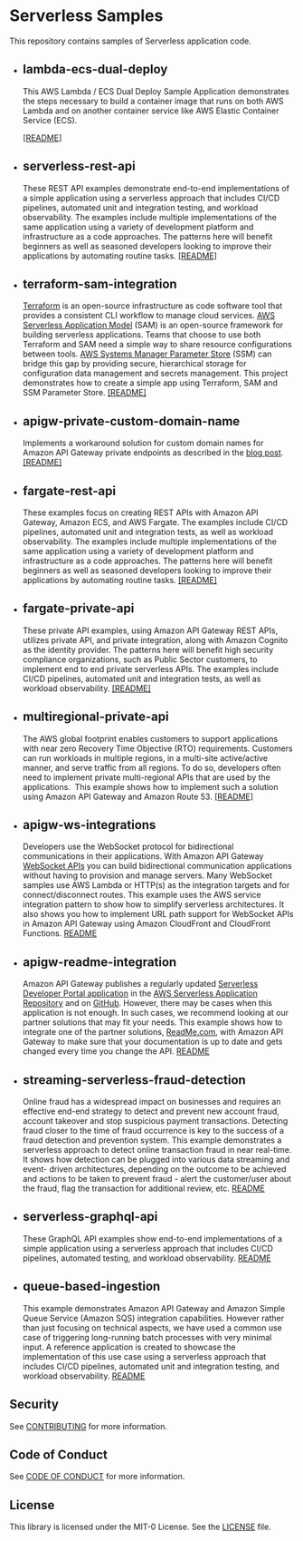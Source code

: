 # Serverless Samples

This repository contains samples of Serverless application code.

- ## lambda-ecs-dual-deploy 

  This AWS Lambda / ECS Dual Deploy Sample Application demonstrates the steps necessary to build a container image that runs on both AWS Lambda and on another container service like AWS Elastic Container Service (ECS).

  [[README]](./lambda-ecs-dual-deploy)

- ## serverless-rest-api

    These REST API examples demonstrate end-to-end implementations of a simple application using a serverless approach that includes CI/CD pipelines, automated unit and integration testing, and workload observability. The examples include multiple implementations of the same application using a variety of development platform and infrastructure as a code approaches. The patterns here will benefit beginners as well as seasoned developers looking to improve their applications by automating routine tasks. [[README]](./serverless-rest-api)

- ## terraform-sam-integration 

  [Terraform](https://www.terraform.io/) is an open-source infrastructure as code software tool that provides a consistent CLI workflow to manage cloud services. [AWS Serverless Application Model](https://docs.aws.amazon.com/serverless-application-model/latest/developerguide/what-is-sam.html) (SAM) is an open-source framework for building serverless applications. Teams that choose to use both Terraform and SAM need a simple way to share resource configurations between tools. [AWS Systems Manager Parameter Store](https://docs.aws.amazon.com/systems-manager/latest/userguide/systems-manager-parameter-store.html) (SSM) can bridge this gap by providing secure, hierarchical storage for configuration data management and secrets management. This project demonstrates how to create a simple app using Terraform, SAM and SSM Parameter Store. [[README]](./terraform-sam-integration) 

- ## apigw-private-custom-domain-name

  Implements a workaround solution for custom domain names for Amazon API Gateway private endpoints as described in the [blog post](https://georgemao.medium.com/enabling-private-apis-with-custom-domain-names-aws-api-gateway-df1b62b0ba7c). [[README]](./apigw-private-custom-domain-name)

- ## fargate-rest-api

  These examples focus on creating REST APIs with Amazon API Gateway, Amazon ECS, and AWS Fargate. The examples include CI/CD pipelines, automated unit and integration tests, as well as workload observability. The examples include multiple implementations of the same application using a variety of development platform and infrastructure as a code approaches. The patterns here will benefit beginners as well as seasoned developers looking to improve their applications by automating routine tasks. [[README]](./fargate-rest-api)

- ## fargate-private-api

  These private API examples, using Amazon API Gateway REST APIs, utilizes private API, and private integration, along with Amazon Cognito as the identity provider. The patterns here will benefit high security compliance organizations, such as Public Sector customers, to implement end to end private serverless APIs. The examples include CI/CD pipelines, automated unit and integration tests, as well as workload observability. [[README]](./fargate-private-api)

- ## multiregional-private-api

  The AWS global footprint enables customers to support applications with near zero Recovery Time Objective (RTO) requirements. Customers can run workloads in multiple regions, in a multi-site active/active manner, and serve traffic from all regions. To do so, developers often need to implement private multi-regional APIs that are used by the applications.  This example shows how to implement such a solution using Amazon API Gateway and Amazon Route 53. [[README]](./multiregional-private-api)

- ## apigw-ws-integrations

  Developers use the WebSocket protocol for bidirectional communications in their applications. With Amazon API Gateway [WebSocket APIs](https://docs.aws.amazon.com/apigateway/latest/developerguide/apigateway-websocket-api.html) you can build bidirectional communication applications without having to provision and manage servers. Many WebSocket samples use AWS Lambda or HTTP(s) as the integration targets and for connect/disconnect routes. This example uses the AWS service integration pattern to show how to simplify serverless architectures. It also shows you how to implement URL path support for WebSocket APIs in Amazon API Gateway using Amazon CloudFront and CloudFront Functions. [README](./apigw-ws-integrations)

- ## apigw-readme-integration
  Amazon API Gateway publishes a regularly updated [Serverless Developer Portal application](https://docs.aws.amazon.com/apigateway/latest/developerguide/apigateway-developer-portal.html) in the [AWS Serverless Application Repository](https://aws.amazon.com/serverless/serverlessrepo/) and on [GitHub](https://github.com/awslabs/aws-api-gateway-developer-portal). However, there may be cases when this application is not enough. In such cases, we recommend looking at our partner solutions that may fit your needs. This example shows how to integrate one of the partner solutions, [ReadMe.com](https://readme.com/), with Amazon API Gateway to make sure that your documentation is up to date and gets changed every time you change the API. [README](./apigw-readme-integration)

 - ## streaming-serverless-fraud-detection 
   Online fraud has a widespread impact on businesses and requires an effective end-end strategy to detect and prevent new account fraud, account takeover and stop suspicious payment transactions. Detecting fraud closer to the time of fraud occurrence is key to the success of a fraud detection and prevention system. This example demonstrates a serverless approach to detect online transaction fraud in near real-time. It shows how detection can be plugged into various data streaming and event- driven architectures, depending on the outcome to be achieved and actions to be taken to prevent fraud - alert the customer/user about the fraud, flag the transaction for additional review, etc. [README](./streaming-serverless-fraud-detection)

- ## serverless-graphql-api
   These GraphQL API examples show end-to-end implementations of a simple application using a serverless approach that includes CI/CD pipelines, automated testing, and workload observability. [README](https://github.com/aws-samples/serverless-samples/tree/main/serverless-graphql-api) 

- ## queue-based-ingestion
  This example demonstrates Amazon API Gateway and Amazon Simple Queue Service (Amazon SQS) integration capabilities. However rather than just focusing on technical aspects, we have used a common use case of triggering long-running batch processes with very minimal input. A reference application is created to showcase the implementation of this use case using a serverless approach that includes CI/CD pipelines, automated unit and integration testing, and workload observability. [README](./queue-based-ingestion)


## Security

See [CONTRIBUTING](./CONTRIBUTING.md#security-issue-notifications) for more information.

## Code of Conduct

See [CODE OF CONDUCT](./CODE_OF_CONDUCT.md) for more information.

## License

This library is licensed under the MIT-0 License. See the [LICENSE](./LICENSE) file.
